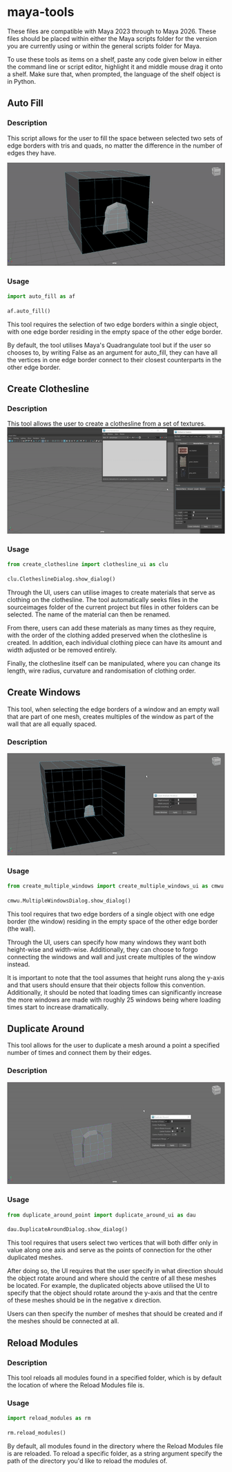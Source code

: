 # maya-tools

These files are compatible with Maya 2023 through to Maya 2026.
These files should be placed within either the Maya scripts folder for the version you are currently using or within the general scripts folder for Maya.

To use these tools as items on a shelf, paste any code given below in either the command line or script editor, highlight it and middle mouse drag it onto a shelf. Make sure that, when prompted, the language of the shelf object is in Python.

## Auto Fill

### Description

This script allows for the user to fill the space between selected two sets of edge borders with tris and quads, no matter the difference in the number of edges they have.

![Auto Fill](assets/auto_fill.gif)

### Usage

```python
import auto_fill as af

af.auto_fill()
```

This tool requires the selection of two edge borders within a single object, with one edge border residing in the empty space of the other edge border.

By default, the tool utilises Maya's Quadrangulate tool but if the user so chooses to, by writing False as an argument for auto_fill, they can have all the vertices in one edge border connect to their closest counterparts in the other edge border.

## Create Clothesline

### Description

This tool allows the user to create a clothesline from a set of textures.
![Create Clothesline](assets/create_clothesline.gif)

### Usage

```python
from create_clothesline import clothesline_ui as clu

clu.ClotheslineDialog.show_dialog()
```

Through the UI, users can utilise images to create materials that serve as clothing on the clothesline. The tool automatically seeks files in the sourceimages folder of the current project but files in other folders can be selected. The name of the material can then be renamed.

From there, users can add these materials as many times as they require, with the order of the clothing added preserved when the clothesline is created. In addition, each individual clothing piece can have its amount and width adjusted or be removed entirely.

Finally, the clothesline itself can be manipulated, where you can change its length, wire radius, curvature and randomisation of clothing order.

## Create Windows

This tool, when selecting the edge borders of a window and an empty wall that are part of one mesh, creates multiples of the window as part of the wall that are all equally spaced.

### Description

![Create Windows](assets/create_windows.gif)

### Usage

```python
from create_multiple_windows import create_multiple_windows_ui as cmwu

cmwu.MultipleWindowsDialog.show_dialog()
```

This tool requires that two edge borders of a single object with one edge border (the window) residing in the empty space of the other edge border (the wall).

Through the UI, users can specify how many windows they want both height-wise and width-wise. Additionally, they can choose to forgo connecting the windows and wall and just create multiples of the window instead.

It is important to note that the tool assumes that height runs along the y-axis and that users should ensure that their objects follow this convention. Additionally, it should be noted that loading times can significantly increase the more windows are made with roughly 25 windows being where loading times start to increase dramatically.

## Duplicate Around

This tool allows for the user to duplicate a mesh around a point a specified number of times and connect them by their edges.

### Description

![Duplicate Around](assets/duplicate_around.gif)

### Usage

```python
from duplicate_around_point import duplicate_around_ui as dau

dau.DuplicateAroundDialog.show_dialog()
```

This tool requires that users select two vertices that will both differ only in value along one axis and serve as the points of connection for the other duplicated meshes.

After doing so, the UI requires that the user specify in what direction should the object rotate around and where should the centre of all these meshes be located. For example, the duplicated objects above utilised the UI to specify that the object should rotate around the y-axis and that the centre of these meshes should be in the negative x direction.

Users can then specify the number of meshes that should be created and if the meshes should be connected at all.

## Reload Modules

### Description

This tool reloads all modules found in a specified folder, which is by default the location of where the Reload Modules file is.

### Usage

```python
import reload_modules as rm

rm.reload_modules()
```

By default, all modules found in the directory where the Reload Modules file is are reloaded. To reload a specific folder, as a string argument specify the path of the directory you'd like to reload the modules of.
